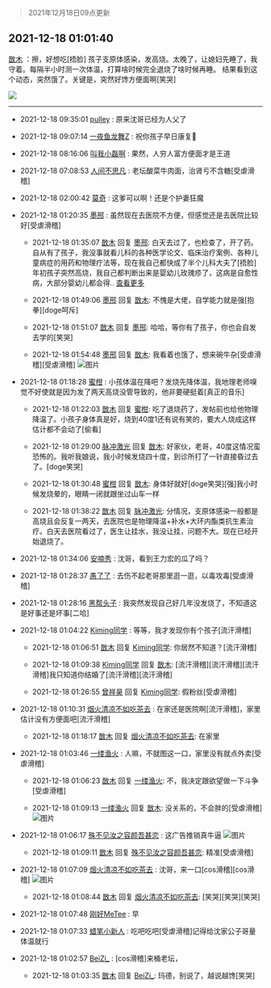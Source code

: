 > 2021年12月18日09点更新
<link rel="stylesheet" href="https://cdn.jsdelivr.net/gh/taotie6/sampleJSON@main/css/photo_show.css">
<meta name="referrer" content="no-referrer" />


 ## 2021-12-18 01:01:40 

 [㪚木](https://www.coolapk.com/feed/32199459?shareKey=N2EzYWRkMWFiYjU3NjFiY2M0OGQ~) ：擦，好想吃[捂脸]
孩子支原体感染，发高烧。太晚了，让媳妇先睡了，我守着。每隔半小时测一次体温，打算啥时候完全退烧了啥时候再睡。
结果看到这个动态，突然饿了。关键是，突然好馋方便面啊[笑哭] 

<div class="album">
<img class="img-item" src="https://image.coolapk.com/feed/2019/0515/09/1081091_3748_1897@180x122.gif" />
</div>

 ------- 

- 2021-12-18 09:35:01 [pulley](uid=391132) : 原来沈哥已经为人父了 

- 2021-12-18 09:07:14 [一夜鱼龙舞Z](uid=2440130) : 祝你孩子早日康复🙏 

- 2021-12-18 08:16:06 [叫我小磊啊](uid=1098357) : 果然，人穷人富方便面才是王道 

- 2021-12-18 07:08:53 [人间不思凡](uid=2080265) : 老坛酸菜牛肉面，治肾亏不含糖[受虐滑稽] 

- 2021-12-18 02:00:42 [莫奇](uid=131936) : 这爹可以啊！还是个护妻狂魔 

- 2021-12-18 01:20:35 [墨邢](uid=701272) : 虽然现在去医院不方便，但感觉还是去医院比较好[受虐滑稽] 

    - 2021-12-18 01:35:07 [㪚木](uid=1081091) 回复 [墨邢](uid=701272): 白天去过了，也检查了，开了药。自从有了孩子，我没事就看儿科的各种医学论文、临床治疗案例、各种儿童病症的用药和物理疗法等，现在我自己都快成了半个儿科大夫了[捂脸]年初孩子突然高烧，我自己都判断出来是婴幼儿玫瑰疹了，这病是自愈性病，大部分婴幼儿都会得.. <a href="/feed/replyList?id=249670043">查看更多</a> 

    - 2021-12-18 01:49:06 [墨邢](uid=701272) 回复 [㪚木](uid=1081091): 不愧是大佬，自学能力就是强[抱拳][doge呵斥] 

    - 2021-12-18 01:51:07 [㪚木](uid=1081091) 回复 [墨邢](uid=701272): 哈哈，等你有了孩子，你也会自发去学的[笑哭] 

    - 2021-12-18 01:54:48 [墨邢](uid=701272) 回复 [㪚木](uid=1081091): 我看着也饿了，想来碗牛杂[受虐滑稽][受虐滑稽] ![图片](https://image.coolapk.com/feed/2021/1218/01/701272_f027675f_3687_9238_230@1080x2340.jpeg)

- 2021-12-18 01:18:28 [蜜柑](uid=1097842) : 小孩体温在降吧？发烧先降体温，我地理老师嗅觉不好使就是因为发了两天高烧没管导致的，他非要硬挺着[真正的音乐] 

    - 2021-12-18 01:22:03 [㪚木](uid=1081091) 回复 [蜜柑](uid=1097842): 吃了退烧药了，发帖前也给他物理降温了。小孩子身体真是好，烧到40度1还有说有笑的，要大人烧成这样估计都不会动了[偷看] 

    - 2021-12-18 01:29:00 [脉冲激光](uid=1825566) 回复 [㪚木](uid=1081091): 好家伙，老哥，40度这情况蛮恐怖的。我听我娘说，我小时候发烧四十度，到诊所打了一针直接昏过去了。[doge笑哭] 

    - 2021-12-18 01:30:48 [蜜柑](uid=1097842) 回复 [㪚木](uid=1081091): 身体好就好[doge笑哭][强]我小时候发烧晕的，眼睛一闭就跟坐过山车一样 

    - 2021-12-18 01:38:22 [㪚木](uid=1081091) 回复 [脉冲激光](uid=1825566): 分情况，支原体感染一般都是高烧且会反复一两天，去医院也是物理降温+补水+大环内酯类抗生素治疗。白天去医院看过了，医生让挂水，我没让挂，问题不大。现在已经开始退烧了。 

- 2021-12-18 01:34:06 [安喃秀](uid=2237599) : 沈哥，看到王力宏的瓜了吗？ 

- 2021-12-18 01:28:37 [愚了了](uid=734193) : 去伤不起老哥那里逛一逛，以毒攻毒[受虐滑稽] 

- 2021-12-18 01:28:16 [黑帮头子](uid=2838832) : 我突然发现自己好几年没发烧了，不知道这是好事还是坏事[二哈] 

- 2021-12-18 01:04:22 [Kiming同学](uid=658442) : 等等，我才发现你有个孩子[流汗滑稽] 

    - 2021-12-18 01:06:51 [㪚木](uid=1081091) 回复 [Kiming同学](uid=658442): 你居然不知道？[流汗滑稽] 

    - 2021-12-18 01:09:38 [Kiming同学](uid=658442) 回复 [㪚木](uid=1081091): [流汗滑稽][流汗滑稽][流汗滑稽]我只知道你结婚了[流汗滑稽][流汗滑稽] 

    - 2021-12-18 01:26:55 [曾祥昊](uid=6695078) 回复 [Kiming同学](uid=658442): 假粉丝[受虐滑稽] 

- 2021-12-18 01:10:31 [烟火清凉不如吃茶去](uid=4279524) : 在家还是医院啊[流汗滑稽]，家里估计没有方便面吧[流汗滑稽] 

    - 2021-12-18 01:18:17 [㪚木](uid=1081091) 回复 [烟火清凉不如吃茶去](uid=4279524): 在家里 

- 2021-12-18 01:03:46 [一缕渔火](uid=828554) : 人嘛，不就图这一口，家里没有就点外卖[受虐滑稽] 

    - 2021-12-18 01:06:23 [㪚木](uid=1081091) 回复 [一缕渔火](uid=828554): 不，我决定跟欲望做一下斗争[受虐滑稽] 

    - 2021-12-18 01:09:13 [一缕渔火](uid=828554) 回复 [㪚木](uid=1081091): 没关系的，不会胖的[受虐滑稽] ![图片](https://image.coolapk.com/feed/2021/1218/01/828554_0952_2417_379@828x1104.jpg)

- 2021-12-18 01:06:17 [殊不见汝之容颜吾甚恋](uid=2156506) : 这广告推销真牛逼 ![图片](https://image.coolapk.com/feed/2021/1218/01/2156506_200a7e09_0776_4011_926@1080x2400.jpeg)

    - 2021-12-18 01:09:11 [㪚木](uid=1081091) 回复 [殊不见汝之容颜吾甚恋](uid=2156506): 精准[受虐滑稽] 

- 2021-12-18 01:07:09 [烟火清凉不如吃茶去](uid=4279524) : 沈哥，来一口[cos滑稽][cos滑稽] ![图片](https://image.coolapk.com/feed/2021/1218/01/4279524_2065b00d_0828_4049_827@2494x3325.jpeg)

    - 2021-12-18 01:08:44 [㪚木](uid=1081091) 回复 [烟火清凉不如吃茶去](uid=4279524): [笑哭][笑哭][笑哭] 

- 2021-12-18 01:07:48 [刚好MeTee](uid=860189) : 早 

- 2021-12-18 01:07:33 [蜡笔小新人](uid=4236945) : 吃吧吃吧[受虐滑稽]记得给沈家公子哥量体温就行 

- 2021-12-18 01:02:57 [BeiZi_](uid=2094091) : [cos滑稽]来桶老坛， 

    - 2021-12-18 01:03:35 [㪚木](uid=1081091) 回复 [BeiZi_](uid=2094091): 玛德，别说了，越说越馋[笑哭] 

